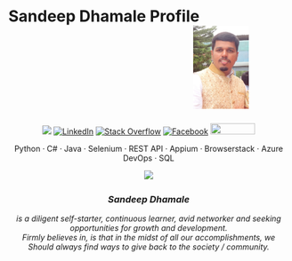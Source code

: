 # Sandeep Dhamale Profile &nbsp;&nbsp;&nbsp;&nbsp;&nbsp;&nbsp;&nbsp;&nbsp;&nbsp;&nbsp;&nbsp;&nbsp;&nbsp;&nbsp;&nbsp;&nbsp;&nbsp;&nbsp;&nbsp;&nbsp;&nbsp;&nbsp;&nbsp;&nbsp;&nbsp;&nbsp;&nbsp;&nbsp;&nbsp;&nbsp;&nbsp;&nbsp;&nbsp;&nbsp;&nbsp;&nbsp;&nbsp;&nbsp;&nbsp;&nbsp;&nbsp;&nbsp;&nbsp;&nbsp;&nbsp;&nbsp;&nbsp;&nbsp;&nbsp;&nbsp;<img src="https://github.com/SandeepDhamale1905/SandeepDhamaleProfile/blob/master/20200126_190259.jpg" alt="Sandeep Dhamale" width="100" height="150">

<p align="center">	
	<a title="Github" href="https://github.com/SandeepDhamale19" target="_blank"><img src="https://img.shields.io/github/followers/SandeepDhamale19.svg?label=GitHub&style=social%22%20alt=%22GitHub" target="_blank"></a>	
	<a title="LinkedIn" href="https://www.linkedin.com/in/sandeep-dhamale/" target="_blank"><img src="https://img.shields.io/badge/LinkedIn--_.svg?style=social&logo=linkedin" alt="LinkedIn" target="_blank"></a>	
	<!--<a title="Stack Overflow" href="https://stackoverflow.com/users/6879070/sandeep-dhamale"><img height="50" width="100" alt="Stack Overflow" src="https://img.shields.io/endpoint?color=white&label=StackOverflow&logo=stackoverflow&logoColor=stackoverflow&style=social&url=https%3A%2F%2Fshields.redsparr0w.com%2Fstackoverflow"></a>-->
	<a title="Stack Overflow" href="https://stackoverflow.com/users/6879070/sandeep-dhamale"><img alt="Stack Overflow" src="https://img.shields.io/badge/StackOverflow--white?style=social&logo=stackoverflow"></a>
	<a title="Facebook" href="https://www.facebook.com/sandeep.dhamale" target="_blank"><img src="https://img.shields.io/badge/Facebook-blue?style=flat&logo=facebook" alt="Facebook" target="_blank"></a> 
	<a title="My personal website" href="https://sandeepdhamale.webs.com/" target="_blank"><img height="20" width="80" src="https://mediaprocessor.websimages.com/width/244/crop/0,0,244x183/sandeepdhamale.webs.com/photos/Profile-Photos/DSC01635.JPG?style=social&logo=personalwebsite"></a>
<br/>
</p>

<p align="center">
	Python · C# · Java · Selenium · REST API · Appium · Browserstack · Azure DevOps · SQL 
</p>

<p align="center">
	<img src="https://github-readme-stats.vercel.app/api/?username=SandeepDhamale19&show_icons=true&title_color=3380C4&icon_color=3380C4&text_color=edf2f7&bg_color=151515"></img>
</p>

<p><center><i><b><h3> Sandeep Dhamale</h3></b> is a diligent self-starter, continuous learner, avid
			 networker and seeking opportunities for growth and development. 
	</br>Firmly believes in, is that in the midst of all our accomplishments, we
		 Should always find ways to give back to the society / community. 
	</i></center></p>
